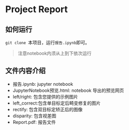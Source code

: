 # Project Report

## 如何运行

`git clone `本项目，运行`报告.ipynb`即可。

> 注意notebook内须从上到下依次运行

## 文件内容介绍

* 报告.ipynb: jupyter notebook
* JupyterNotebook预览.html: notebook 导出的预览网页
* left/right: 包含您提供的示例图片
* left_correct:包含单目标定后畸变修复的图片
* rectify: 包含双目标定矫正后的图像
* disparity: 包含视差图
* Report.pdf: 报告文件